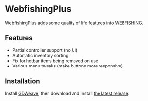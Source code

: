 # WebfishingPlus

WebfishingPlus adds some quality of life features into [WEBFISHING](https://store.steampowered.com/app/3146520/WEBFISHING/).

## Features

- Partial controller support (no UI)
- Automatic inventory sorting
- Fix for hotbar items being removed on use
- Various menu tweaks (make buttons more responsive)

## Installation

Install [GDWeave](https://github.com/NotNite/GDWeave), then download and install [the latest release](https://github.com/NotNite/WebfishingPlus/releases).
